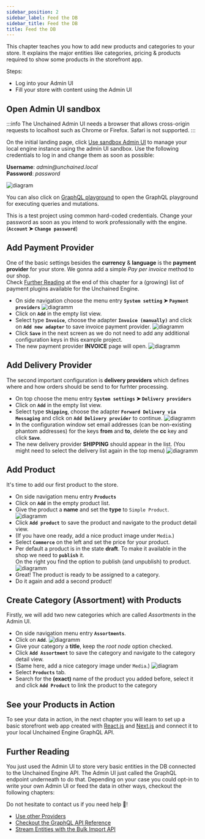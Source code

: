 ```yaml
---
sidebar_position: 2
sidebar_label: Feed the DB
sidebar_title: Feed the DB
title: Feed the DB
---
```


 <!--<style>
  .warning {
    color: red;
    font-size: 1rem;
    padding: 1rem;
    border: 1px solid red;
  }

  .info {
    color: #1f5cb4;
    font-weight: bold;
    font-size: 1rem;
    padding: 1rem;
    border: 1px solid #1f5cb4;
  }

  code: {
    color: black;
  }
  .normal {
    color: black;
  }
</style> <-->

This chapter teaches you how to add new products and categories to your store. It explains the major entities like categories, pricing & products required to show some products in the storefront app.

Steps:

- Log into your Admin UI
- Fill your store with content using the Admin UI

## Open Admin UI sandbox

:::info
The Unchained Admin UI needs a browser that allows cross-origin requests to localhost such as Chrome or Firefox. Safari is not supported.
:::

On the initial landing page, click [Use sandbox Admin UI](https://sandbox-v3.unchained.shop/log-in) to manage your local engine instance using the admin UI sandbox. Use the following credentials to log in and change them as soon as possible:

**Username**: _admin@unchained.local_<br />
**Password**: _password_


![diagram](../assets/sandbox-login.png)

You can also click on [GraphQL playground](http://localhost:4010/graphql) to open the GraphQL playground for executing queries and mutations.

<p class="warning">This is a test project using common hard-coded credentials. Change your password as soon as you intend to work professionally with the engine. (<b class="normal"><code class="language-text">Account</code> ➤ <code class="language-text">Change password</code></b>)</p>

## Add Payment Provider

One of the basic settings besides the **currency** & **language** is the **payment provider** for your store. We gonna add a simple _Pay per invoice_ method to our shop.<br />
Check [Further Reading](#further-reading) at the end of this chapter for a (growing) list of payment plugins available for the Unchained Engine.

- On side navigation choose the menu entry **`System setting` ➤ `Payment providers`**
  ![diagramm](../assets/add-payment-step-1.png)
- Click on **`Add`** in the empty list view.
- Select type **`Invoice`**, choose the adapter **`Invoice (manually)`** and click on **`Add new adapter`** to save invoice payment provider.
  ![diagramm](../assets/add-payment-step-2.png)
- Click **`Save`** in the next screen as we do not need to add any additional configuration keys in this example project.
- The new payment provider **INVOICE** page will open.
  ![diagramm](../assets/add-payment-step-3.png)

## Add Delivery Provider

The second important configuration is **delivery providers** which defines where and how orders should be send to for furhter processing.

- On top choose the menu entry **`System settings` ➤ `Delivery providers`**
- Click on **`Add`** in the empty list view.
- Select type **`Shipping`**, choose the adapter **`Forward Delivery via Messaging`** and click on **`Add Delivery provider`** to continue.
  ![diagramm](../assets/add-delivery-step-1.png)
- In the configuration window set email addresses (can be non-existing phantom addresses) for the keys **from** and **to**, delete the **cc** key and click **`Save`**.
- The new delivery provider **SHIPPING** should appear in the list. (You might need to select the delivery list again in the top menu)
  ![diagramm](../assets/add-delivery-step-2.png)

## Add Product

It's time to add our first product to the store.

- On side navigation menu entry **`Products`**
- Click on **`Add`** in the empty product list.
- Give the product a **name** and set the **type** to `Simple Product`.
  ![diagramm](../assets/new-product-form.png)
- Click **`Add product`** to save the product and navigate to the product detail view.
- (If you have one ready, add a nice product image under `Media`.)
- Select **`Commerce`** on the left and set the price for your product.
- Per default a product is in the state **draft**. To make it available in the shop we need to **`publish`** it.<br />On the right you find the option to publish (and unpublish) to product.
  ![diagramm](../assets/product-detail-2.png)
- Great! The product is ready to be assigned to a category.
- Do it again and add a second product!

## Create Category (Assortment) with Products

Firstly, we will add two new categories which are called _Assortments_ in the Admin UI.

- On side navigation menu entry **`Assortments`**.
- Click on **`Add`**.
![diagramm](../assets/new-assortment-form.png)
- Give your category a **title**, keep the _root node_ option checked.
- Click **`Add Assortment`** to save the category and navigate to the category detail view.
- (Same here, add a nice category image under `Media`.)
  ![diagram](../assets/assortment-detail-page.png)
- Select **`Products`** tab.
- Search for the **(exact)** name of the product you added before, select it
  and click **`Add Product`** to link the product to the category

## See your Products in Action

To see your data in action, in the next chapter you will learn to set up a basic storefront web app created with [React.js](https://reactjs.org/) and [Next.js](https://nextjs.org/) and connect it to your local Unchained Engine GraphQL API.

## Further Reading

You just used the Admin UI to store very basic entities in the DB connected to the Unchained Engine API.
The Admin UI just called the GraphQL endpoint underneath to do that. Depending on your case you could opt-in to write your own Admin UI or feed the data in other ways, checkout the following chapters:

Do not hesitate to contact us if you need help 🍫!

- [Use other Providers](../plugins/plugin-overview)
- [Checkout the GraphQL API Reference](/api/queries)
- [Stream Entities with the Bulk Import API](/advanced/bulk-import)
